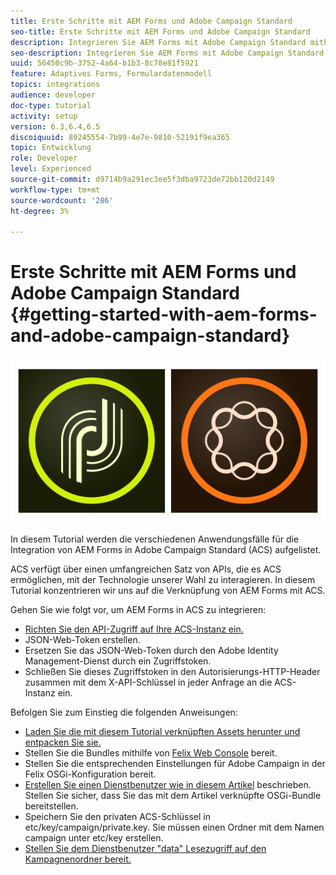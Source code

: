 ```yaml
---
title: Erste Schritte mit AEM Forms und Adobe Campaign Standard
seo-title: Erste Schritte mit AEM Forms und Adobe Campaign Standard
description: Integrieren Sie AEM Forms mit Adobe Campaign Standard mithilfe des AEM Forms-Formulardatenmodells, um ACS-Kampagnenprofilinformationen usw. abzurufen.
seo-description: Integrieren Sie AEM Forms mit Adobe Campaign Standard mithilfe des AEM Forms-Formulardatenmodells, um ACS-Kampagnenprofilinformationen usw. abzurufen.
uuid: 56450c9b-3752-4a64-b1b3-8c78e81f5921
feature: Adaptives Forms, Formulardatenmodell
topics: integrations
audience: developer
doc-type: tutorial
activity: setup
version: 6.3,6.4,6.5
discoiquuid: 89245554-7b99-4e7e-9810-52191f9ea365
topic: Entwicklung
role: Developer
level: Experienced
source-git-commit: d9714b9a291ec3ee5f3dba9723de72bb120d2149
workflow-type: tm+mt
source-wordcount: '286'
ht-degree: 3%

---
```



# Erste Schritte mit AEM Forms und Adobe Campaign Standard {#getting-started-with-aem-forms-and-adobe-campaign-standard}

![formsandcampaign](assets/helpx-cards-forms.png)

In diesem Tutorial werden die verschiedenen Anwendungsfälle für die Integration von AEM Forms in Adobe Campaign Standard (ACS) aufgelistet.

ACS verfügt über einen umfangreichen Satz von APIs, die es ACS ermöglichen, mit der Technologie unserer Wahl zu interagieren. In diesem Tutorial konzentrieren wir uns auf die Verknüpfung von AEM Forms mit ACS.

Gehen Sie wie folgt vor, um AEM Forms in ACS zu integrieren:

* [Richten Sie den API-Zugriff auf Ihre ACS-Instanz ein.](https://docs.campaign.adobe.com/doc/standard/en/api/ACS_API.html#setting-up-api-access)
* JSON-Web-Token erstellen.
* Ersetzen Sie das JSON-Web-Token durch den Adobe Identity Management-Dienst durch ein Zugriffstoken.
* Schließen Sie dieses Zugriffstoken in den Autorisierungs-HTTP-Header zusammen mit dem X-API-Schlüssel in jeder Anfrage an die ACS-Instanz ein.

Befolgen Sie zum Einstieg die folgenden Anweisungen:

* [Laden Sie die mit diesem Tutorial verknüpften Assets herunter und entpacken Sie sie.](assets/aem-forms-and-acs-bundles.zip)
* Stellen Sie die Bundles mithilfe von [Felix Web Console](http://localhost:4502/system/console/bundles) bereit.
* Stellen Sie die entsprechenden Einstellungen für Adobe Campaign in der Felix OSGi-Konfiguration bereit.
* [Erstellen Sie einen Dienstbenutzer wie in diesem Artikel](/help/forms/adaptive-forms/service-user-tutorial-develop.md) beschrieben. Stellen Sie sicher, dass Sie das mit dem Artikel verknüpfte OSGi-Bundle bereitstellen.
* Speichern Sie den privaten ACS-Schlüssel in etc/key/campaign/private.key. Sie müssen einen Ordner mit dem Namen campaign unter etc/key erstellen.
* [Stellen Sie dem Dienstbenutzer &quot;data&quot; Lesezugriff auf den Kampagnenordner bereit.](http://localhost:4502/useradmin)
